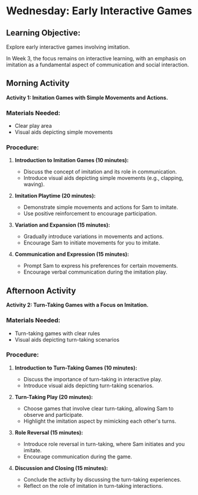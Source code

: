 # Wednesday: Early Interactive Games

## Learning Objective:
Explore early interactive games involving imitation.

In Week 3, the focus remains on interactive learning, with an emphasis on imitation as a fundamental aspect of communication and social interaction.

## Morning Activity
**Activity 1: Imitation Games with Simple Movements and Actions.**

### Materials Needed:
- Clear play area
- Visual aids depicting simple movements

### Procedure:
1. **Introduction to Imitation Games (10 minutes):**
   - Discuss the concept of imitation and its role in communication.
   - Introduce visual aids depicting simple movements (e.g., clapping, waving).

2. **Imitation Playtime (20 minutes):**
   - Demonstrate simple movements and actions for Sam to imitate.
   - Use positive reinforcement to encourage participation.

3. **Variation and Expansion (15 minutes):**
   - Gradually introduce variations in movements and actions.
   - Encourage Sam to initiate movements for you to imitate.

4. **Communication and Expression (15 minutes):**
   - Prompt Sam to express his preferences for certain movements.
   - Encourage verbal communication during the imitation play.

## Afternoon Activity
**Activity 2: Turn-Taking Games with a Focus on Imitation.**

### Materials Needed:
- Turn-taking games with clear rules
- Visual aids depicting turn-taking scenarios

### Procedure:
1. **Introduction to Turn-Taking Games (10 minutes):**
   - Discuss the importance of turn-taking in interactive play.
   - Introduce visual aids depicting turn-taking scenarios.

2. **Turn-Taking Play (20 minutes):**
   - Choose games that involve clear turn-taking, allowing Sam to observe and participate.
   - Highlight the imitation aspect by mimicking each other's turns.

3. **Role Reversal (15 minutes):**
   - Introduce role reversal in turn-taking, where Sam initiates and you imitate.
   - Encourage communication during the game.

4. **Discussion and Closing (15 minutes):**
   - Conclude the activity by discussing the turn-taking experiences.
   - Reflect on the role of imitation in turn-taking interactions.